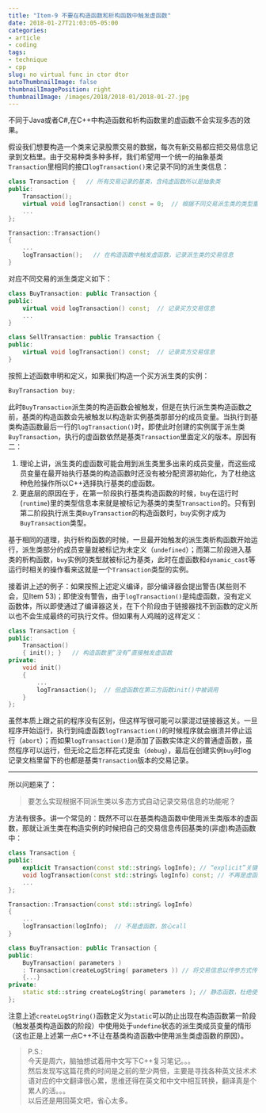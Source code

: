 ```yaml
---
title: "Item-9 不要在构造函数和析构函数中触发虚函数"
date: 2018-01-27T21:03:05-05:00
categories:
- article
- coding
tags:
- technique
- cpp
slug: no virtual func in ctor dtor
autoThumbnailImage: false
thumbnailImagePosition: right
thumbnailImage: /images/2018/2018-01/2018-01-27.jpg
---
```


不同于Java或者C#,在C++中构造函数和析构函数里的虚函数不会实现多态的效果。
<!--more-->

假设我们想要构造一个类来记录股票交易的数据，每次有新交易都应把交易信息记录到文档里。由于交易种类多种多样，我们希望用一个统一的抽象基类`Transaction`里相同的接口`logTransaction()`来记录不同的派生类信息：

```cpp
class Transaction {   // 所有交易记录的基类，含纯虚函数所以是抽象类
public:
    Transaction();
    virtual void logTransaction() const = 0;  // 根据不同交易派生类的类型重载对应函数，此处定义为纯虚函数
    ...
};

Transaction::Transaction()
{
    ...
    logTransaction();   // 在构造函数中触发虚函数，记录派生类的交易信息
}
```

对应不同交易的派生类定义如下：

```cpp
class BuyTransaction: public Transaction {
public:
    virtual void logTransaction() const;  // 记录买方交易信息
    ...
}

class SellTransaction: public Transaction {
public:
    virtual void logTransaction() const;  // 记录卖方交易信息
}
```

按照上述函数申明和定义，如果我们构造一个买方派生类的实例：

```cpp
BuyTransaction buy;
```

此时`BuyTransaction`派生类的构造函数会被触发，但是在执行派生类构造函数之前，基类的构造函数会先被触发以构造新实例基类那部分的成员变量。当执行到基类构造函数最后一行的`logTransaction()`时，即使此时创建的实例属于派生类`BuyTransaction`，执行的虚函数依然是基类`Transaction`里面定义的版本。原因有二：

1. 理论上讲，派生类的虚函数可能会用到派生类里多出来的成员变量，而这些成员变量在最开始执行基类的构造函数时还没有被分配资源初始化，为了杜绝这种危险操作所以C++选择执行基类的虚函数。
2. 更底层的原因在于，在第一阶段执行基类构造函数的时候，`buy`在运行时(`runtime`)里的类型信息本来就是被标记为基类的类型`Transaction`的。只有到第二阶段执行派生类`BuyTransaction`的构造函数时，`buy`实例才成为`BuyTransaction`类型。

基于相同的道理，执行析构函数的时候，一旦最开始触发的派生类析构函数开始运行，派生类部分的成员变量就被标记为未定义（`undefined`）；而第二阶段进入基类的析构函数，`buy`实例的类型就被标记为基类，此时在虚函数和`dynamic_cast`等运行时相关的操作看来这就是一个`Transaction`类型的实例。

接着讲上述的例子：如果按照上述定义编译，部分编译器会提出警告(某些则不会，见Item 53)；即使没有警告，由于`logTransaction()`是纯虚函数，没有定义函数体，所以即使通过了编译器这关，在下个阶段由于链接器找不到函数的定义所以也不会生成最终的可执行文件。但如果有人鸡贼的这样定义：

```cpp
class Transaction {
public:
    Transaction()
    { init(); }   // 构造函数里“没有”直接触发虚函数
private:
    void init()
    {
        ...
        logTransaction();  // 但虚函数在第三方函数init()中被调用
    }
};
```

虽然本质上跟之前的程序没有区别，但这样写很可能可以蒙混过链接器这关。一旦程序开始运行，执行到纯虚函数`logTransaction()`的时候程序就会崩溃并停止运行（`abort`）；而如果`logTransaction()`是添加了函数实体定义的普通虚函数，虽然程序可以运行，但无论之后怎样花式捉虫（`debug`），最后在创建实例`buy`时log记录文档里留下的也都是基类`Transaction`版本的交易记录。

---

所以问题来了：

>要怎么实现根据不同派生类以多态方式自动记录交易信息的功能呢？

方法有很多。讲一个常见的：既然不可以在基类构造函数中使用派生类版本的虚函数，那就让派生类在构造实例的时候把自己的交易信息传回基类的(非虚)构造函数中：

```cpp
class Transaction {
public:
    explicit Transaction(const std::string& logInfo); // “explicit”关键词防止隐式转换
    void logTransaction(const std::string& logInfo) const; // 不再是虚函数了
    ...
};

Transaction::Transaction(const std::string& logInfo)
{
    ...
    logTransaction(logInfo);  // 不是虚函数，放心call
}

class BuyTransaction: public Transaction {
public:
    BuyTransaction( parameters )
    : Transaction(createLogString( parameters )) // 将交易信息以传参方式传给基类构造函数
    {...}
private:
    static std::string createLogString( parameters ); // 静态函数，杜绝使用派生类中新定义的成员变量的可能性
};
```

注意上述`createLogString()`函数定义为`static`可以防止出现在构造函数第一阶段（触发基类构造函数的阶段）中使用处于`undefine`状态的派生类成员变量的情形（这也正是上述第一点C++不让在基类构造函数中使用派生类虚函数的原因）。

>P.S.:   
今天是周六，脑抽想试着用中文写下C++复习笔记。。。  
然后发现写这篇花费的时间是之前的至少两倍，主要是寻找各种英文技术术语对应的中文翻译很心累，思维还得在英文和中文中相互转换，翻译真是个累人的活。。。  
以后还是用回英文吧，省心太多。